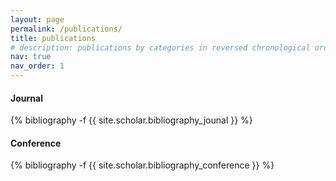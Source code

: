 ```yaml
---
layout: page
permalink: /publications/
title: publications
# description: publications by categories in reversed chronological order. generated by jekyll-scholar.
nav: true
nav_order: 1
---
```

<!-- _pages/publications.md -->
<div class="publications">

<h4>Journal</h4>
{% bibliography -f {{ site.scholar.bibliography_jounal }} %}

<h4>Conference</h4>
{% bibliography -f {{ site.scholar.bibliography_conference }} %}

<!-- <h4>Domestic</h4>
{% bibliography -f {{ site.scholar.bibliography_domestic }} %} -->

</div>
